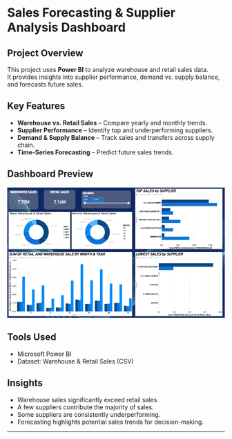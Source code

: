 # Sales Forecasting & Supplier Analysis Dashboard

## Project Overview
This project uses **Power BI** to analyze warehouse and retail sales data.  
It provides insights into supplier performance, demand vs. supply balance, and forecasts future sales.

## Key Features
- **Warehouse vs. Retail Sales** – Compare yearly and monthly trends.  
- **Supplier Performance** – Identify top and underperforming suppliers.  
- **Demand & Supply Balance** – Track sales and transfers across supply chain.  
- **Time-Series Forecasting** – Predict future sales trends.  

## Dashboard Preview
![Dashboard Screenshot](REPORT.PNG)

## Tools Used
- Microsoft Power BI  
- Dataset: Warehouse & Retail Sales (CSV)  

## Insights
- Warehouse sales significantly exceed retail sales.  
- A few suppliers contribute the majority of sales.  
- Some suppliers are consistently underperforming.  
- Forecasting highlights potential sales trends for decision-making.  

---
